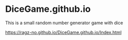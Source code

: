 # DiceGame.github.io
This is a small random number generator game
with dice


https://ragz-no.github.io/DiceGame.github.io/Index.html

